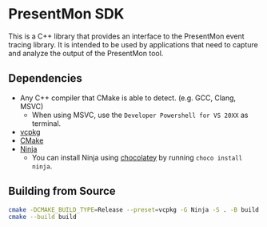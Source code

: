 # PresentMon SDK

This is a C++ library that provides an interface to the PresentMon event tracing library. It is intended to be used by applications that need to capture and analyze the output of the PresentMon tool.

## Dependencies
- Any C++ compiler that CMake is able to detect. (e.g. GCC, Clang, MSVC)
    - When using MSVC, use the `Developer Powershell for VS 20XX` as terminal.
- [vcpkg](https://learn.microsoft.com/en-us/vcpkg/get_started/get-started?pivots=shell-powershell)
- [CMake](https://cmake.org/download/)
- [Ninja](https://ninja-build.org/)
    - You can install Ninja using [chocolatey](https://chocolatey.org/) by running `choco install ninja`.

## Building from Source

```bash
cmake -DCMAKE_BUILD_TYPE=Release --preset=vcpkg -G Ninja -S . -B build
cmake --build build
```